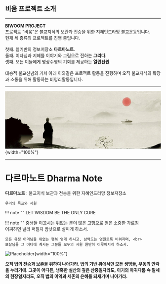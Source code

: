 <article id="work">
<h1 class="major"><b>비움 프로젝트 소개</b></h1>
<hr>
<p><b>BIWOOM PROJECT</b> <br>
프로젝트 "비움"은 불교지식의 보관과 전승을 위한 지혜인드라망 불교운동입니다. <br>
현재 세 종류의 프로젝트를 진행 중입니다. <br>
<br>
첫째. 웹기반의 정보저장소 <b>다르마노트</b>. <br> 
둘째. 이타심과 지혜를 이야기와 그림으로 전하는 <b>그리다</b>.<br>
셋째. 모든 이들에게 명상수행의 기회를 제공하는 <b>열린선원</b>.<br>
<br>
대승적 불교신념의 기치 아래 이와같은 프로젝트 활동을 진행하며 오직 불교지식의 확장과 소통을 위해 활동하는 비영리활동입니다. </p>
</article>

---

![Placeholder](img/chan.jpg){width="100%"}

---

# __다르마노트__ Dharma Note 



__다르마노트__ : 불교지식 보관과 전승을 위한 지혜인드라망 정보저장소 

`우리의 목표와 서원`

!!! note ""
    LET WISDOM BE THE ONLY CURE


!!! note ""
    중생들 이끄시는 위없는 분이 많은 고행으로 얻은 소중한 가르침 <br>
    어찌하면 널리 퍼질지 밤낮으로 살피게 하소서.

    모든 유정 어머님들 위없는 행복 얻게 하시고, 삼악도는 영원토록 비워지며, <br>
    보살님들 그 어디에 계시든 그분들 모두의 서원 원만히 이루어지게 하소서.

![Placeholder](img/roerich.png){width="100%"}

__오직 법의 전승과 보존을 위하여 나아가라. 법의 기반 위에서만 모든 생명들, 부동의 안락을 누리기에. 그곳이 어디든, 냉혹한 설산의 깊은 산중일자라도, 이기의 아귀다툼 속 말세의 현장일지라도, 오직 법의 이익과 세존의 은혜를 되새기며 나아가라.__